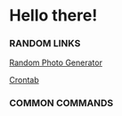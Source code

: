 # Hello there!

### RANDOM LINKS

[Random Photo Generator](https://picsum.photos/)

[Crontab](https://crontab.guru/#0_0_*_*_0)

### COMMON COMMANDS
